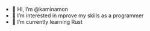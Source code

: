 - 👋 Hi, I’m @kaminamon
- 👀 I’m interested in mprove my skills as a programmer
- 🌱 I’m currently learning Rust

<!---
kaminamon/kaminamon is a ✨ special ✨ repository because its `README.md` (this file) appears on your GitHub profile.
You can click the Preview link to take a look at your changes.
--->
